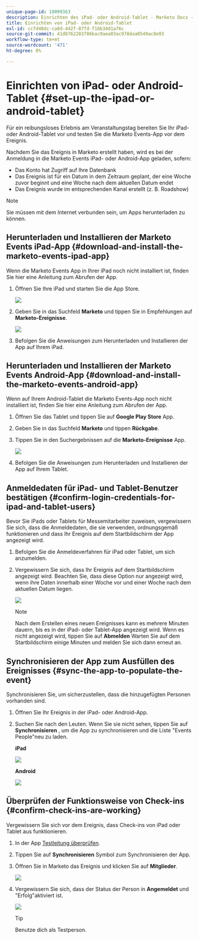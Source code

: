 ```yaml
---
unique-page-id: 10099363
description: Einrichten des iPad- oder Android-Tablet - Marketo Docs - Produktdokumentation
title: Einrichten von iPad- oder Android-Tablet
exl-id: ccfd48dc-ca8d-442f-87fd-f16b34d1a76c
source-git-commit: 41d8762203786bac9aea03ac978daa0549ac8e93
workflow-type: tm+mt
source-wordcount: '471'
ht-degree: 0%

---
```


# Einrichten von iPad- oder Android-Tablet {#set-up-the-ipad-or-android-tablet}

Für ein reibungsloses Erlebnis am Veranstaltungstag bereiten Sie Ihr iPad- oder Android-Tablet vor und testen Sie die Marketo Events-App vor dem Ereignis.

Nachdem Sie das Ereignis in Marketo erstellt haben, wird es bei der Anmeldung in die Marketo Events iPad- oder Android-App geladen, sofern:

* Das Konto hat Zugriff auf Ihre Datenbank
* Das Ereignis ist für ein Datum in dem Zeitraum geplant, der eine Woche zuvor beginnt und eine Woche nach dem aktuellen Datum endet
* Das Ereignis wurde im entsprechenden Kanal erstellt (z. B. Roadshow)

>[!NOTE]
>
>Sie müssen mit dem Internet verbunden sein, um Apps herunterladen zu können.

## Herunterladen und Installieren der Marketo Events iPad-App {#download-and-install-the-marketo-events-ipad-app}

Wenn die Marketo Events App in Ihrer iPad noch nicht installiert ist, finden Sie hier eine Anleitung zum Abrufen der App.

1. Öffnen Sie Ihre iPad und starten Sie die App Store.

   ![](assets/image2016-4-14-15-3a52-3a19.png)

1. Geben Sie in das Suchfeld **Marketo** und tippen Sie in Empfehlungen auf **Marketo-Ereignisse**.

   ![](assets/image2016-4-14-16-3a0-3a3.png)

1. Befolgen Sie die Anweisungen zum Herunterladen und Installieren der App auf Ihrem iPad.

## Herunterladen und Installieren der Marketo Events Android-App {#download-and-install-the-marketo-events-android-app}

Wenn auf Ihrem Android-Tablet die Marketo Events-App noch nicht installiert ist, finden Sie hier eine Anleitung zum Abrufen der App.

1. Öffnen Sie das Tablet und tippen Sie auf **Google Play Store** App.
1. Geben Sie in das Suchfeld **Marketo** und tippen **Rückgabe**.
1. Tippen Sie in den Suchergebnissen auf die **Marketo-Ereignisse** App.

   ![](assets/image2016-4-15-14-3a42-3a11.png)

1. Befolgen Sie die Anweisungen zum Herunterladen und Installieren der App auf Ihrem Tablet.

## Anmeldedaten für iPad- und Tablet-Benutzer bestätigen {#confirm-login-credentials-for-ipad-and-tablet-users}

Bevor Sie iPads oder Tablets für Messemitarbeiter zuweisen, vergewissern Sie sich, dass die Anmeldedaten, die sie verwenden, ordnungsgemäß funktionieren und dass Ihr Ereignis auf dem Startbildschirm der App angezeigt wird.

1. Befolgen Sie die Anmeldeverfahren für iPad oder Tablet, um sich anzumelden.
1. Vergewissern Sie sich, dass Ihr Ereignis auf dem Startbildschirm angezeigt wird. Beachten Sie, dass diese Option nur angezeigt wird, wenn ihre Daten innerhalb einer Woche vor und einer Woche nach dem aktuellen Datum liegen.

   ![](assets/image2016-4-15-15-3a29-3a0.png)

   >[!NOTE]
   >
   >Nach dem Erstellen eines neuen Ereignisses kann es mehrere Minuten dauern, bis es in der iPad- oder Tablet-App angezeigt wird. Wenn es nicht angezeigt wird, tippen Sie auf **Abmelden** Warten Sie auf dem Startbildschirm einige Minuten und melden Sie sich dann erneut an.

## Synchronisieren der App zum Ausfüllen des Ereignisses {#sync-the-app-to-populate-the-event}

Synchronisieren Sie, um sicherzustellen, dass die hinzugefügten Personen vorhanden sind.

1. Öffnen Sie Ihr Ereignis in der iPad- oder Android-App.
1. Suchen Sie nach den Leuten. Wenn Sie sie nicht sehen, tippen Sie auf **Synchronisieren** , um die App zu synchronisieren und die Liste &quot;Events People&quot;neu zu laden.

   **iPad**

   ![](assets/image2016-4-12-14-3a25-3a13.png)

   **Android**

   ![](assets/screenshot-2016-04-15-14-14-08-sync-button.png)

## Überprüfen der Funktionsweise von Check-ins {#confirm-check-ins-are-working}

Vergewissern Sie sich vor dem Ereignis, dass Check-ins von iPad oder Tablet aus funktionieren.

1. In der App [Testleitung überprüfen](/help/marketo/product-docs/core-marketo-concepts/mobile-apps/event-check-in/check-people-into-your-event-from-your-tablet.md).
1. Tippen Sie auf **Synchronisieren** Symbol zum Synchronisieren der App.
1. Öffnen Sie in Marketo das Ereignis und klicken Sie auf **Mitglieder**.

   ![](assets/image2016-4-15-15-3a32-3a42.png)

1. Vergewissern Sie sich, dass der Status der Person in **Angemeldet** und &quot;Erfolg&quot;aktiviert ist.

   ![](assets/image2016-4-18-14-3a11-3a36.png)

   >[!TIP]
   >
   >Benutze dich als Testperson.
